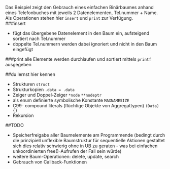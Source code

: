 Das Beispiel zeigt den Gebrauch eines einfachen Binärbaumes anhand eines Telefonbuches mit jeweils 2 Datenelementen, Tel.nummer + Name.  
Als Operationen stehen hier `insert` und `print` zur Verfügung.  
###insert
* fügt das übergebene Datenelement in den Baum ein, aufsteigend sortiert nach Tel.nummer
* doppelte Tel.nummern werden dabei ignoriert und nicht in den Baum eingefügt  

###print
alle Elemente werden durchlaufen und sortiert mittels `printf` ausgegeben

##du lernst hier kennen
* Strukturen `struct`
* Strukturkopien `.data = .data`
* Zeiger und Doppel-Zeiger `*node` `**nodeptr`
* als enum definierte symbolische Konstante `MAXNAMESIZE`
* C99- compound literals (flüchtige Objekte von Aggregattypen) `(Data) {}`
* Rekursion

##TODO
* Speicherfreigabe aller Baumelemente am Programmende (bedingt durch die prinzipiell unflexible Baumstruktur für sequentielle Aktionen gestaltet sich dies relativ schwierig ohne in UB zu geraten - was bei einfachen unkoordinierten free()-Aufrufen der Fall sein würde)
* weitere Baum-Operationen: delete, update, search
* Gebrauch von Callback-Funktionen

